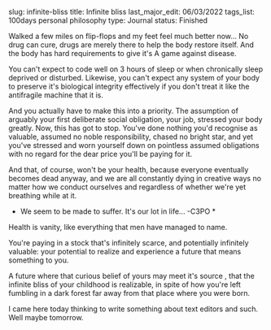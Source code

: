 slug: infinite-bliss
title: Infinite bliss
last_major_edit: 06/03/2022
tags_list: 100days
           personal
           philosophy
type: Journal
status: Finished

Walked a few miles on flip-flops and my feet feel much better now... No drug can cure, drugs are merely there to help the body restore itself. And the body has hard requirements to give it's A game against disease. 

You can't expect to code well on 3 hours of sleep or when chronically sleep deprived or disturbed. Likewise, you can't expect any system of your body to preserve it's biological integrity effectively if you don't treat it like the antifragile machine that it is.

And you actually have to make this into a priority. The assumption of arguably your first deliberate social obligation, your job, stressed your body greatly. Now, this has got to stop. You've done nothing you'd recognise as valuable, assumed no noble responsibility, chased no bright star, and yet you've stressed and worn yourself down on pointless assumed obligations with no regard for the dear price you'll be paying for it.

And that, of course, won't be your health, because everyone eventually becomes dead anyway, and we are all constantly dying in creative ways no matter how we conduct ourselves and regardless of whether we're yet breathing while at it.

* We seem to be made to suffer. It's our lot in life... 
-C3PO *

Health is vanity, like everything that men have managed to name.

You're paying in a stock that's infinitely scarce, and potentially infinitely valuable: your potential to realize and experience a future that means something to you. 

A future where that curious belief of yours may meet it's source
, that the infinite bliss of your childhood is realizable, in spite of how you're left fumbling in a dark forest far away from that place where you were born.

I came here today thinking to write something about text editors and such. Well maybe tomorrow.
